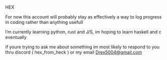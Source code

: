 HEX

For now this account will probably stay as effectively a way to log progress in coding rather than anything usefull

I’m currently learning python, rust and J/S, im hoping to learn haskell and c eventually

if youre trying to ask me about something im most likely to respond to you thru 
discord ( hex_from_heck )
or my email
Drex5004@gmail.com
